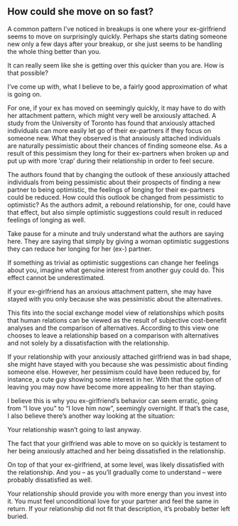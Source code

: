 ## How could she move on so fast?

A common pattern I’ve noticed in breakups is one where your ex-girlfriend seems to move on surprisingly quickly. Perhaps she starts dating someone new only a few days after your breakup, or she just seems to be handling the whole thing better than you.

It can really seem like she is getting over this quicker than you are. How is that possible?

I’ve come up with, what I believe to be, a fairly good approximation of what is going on.

For one, if your ex has moved on seemingly quickly, it may have to do with her attachment pattern, which might very well be anxiously attached. A study from the University of Toronto has found that anxiously attached individuals can more easily let go of their ex-partners if they focus on someone new. What they observed is that anxiously attached individuals are naturally pessimistic about their chances of finding someone else. As a result of this pessimism they long for their ex-partners when broken up and put up with more ‘crap’ during their relationship in order to feel secure.

The authors found that by changing the outlook of these anxiously attached individuals from being pessimistic about their prospects of finding a new partner to being optimistic, the feelings of longing for their ex-partners could be reduced. How could this outlook be changed from pessimistic to optimistic? As the authors admit, a rebound relationship, for one, could have that effect, but also simple optimistic suggestions could result in reduced feelings of longing as well.

Take pause for a minute and truly understand what the authors are saying here. They are saying that simply by giving a woman optimistic suggestions they can reduce her longing for her (ex-) partner. 

If something as trivial as optimistic suggestions can change her feelings about you, imagine what genuine interest from another guy could do. This effect cannot be underestimated.

If your ex-girlfriend has an anxious attachment pattern, she may have stayed with you only because she was pessimistic about the alternatives.

This fits into the social exchange model view of relationships which posits that human relations can be viewed as the result of subjective cost-benefit analyses and the comparison of alternatives. According to this view one chooses to leave a relationship based on a comparison with alternatives and not solely by a dissatisfaction with the relationship.

If your relationship with your anxiously attached girlfriend was in bad shape, she might have stayed with you because she was pessimistic about finding someone else. However, her pessimism could have been reduced by, for instance, a cute guy showing some interest in her. With that the option of leaving you may now have become more appealing to her than staying.

I believe this is why you ex-girlfriend’s behavior can seem erratic, going from “I love you” to “I love him now”, seemingly overnight. If that’s the case, I also believe there’s another way looking at the situation:

Your relationship wasn’t going to last anyway.

The fact that your girlfriend was able to move on so quickly is testament to her being anxiously attached and her being dissatisfied in the relationship. 

On top of that your ex-girlfriend, at some level, was likely dissatisfied with the relationship. And you – as you’ll gradually come to understand – were probably dissatisfied as well.

Your relationship should provide you with more energy than you invest into it. You must feel unconditional love for your partner and feel the same in return. If your relationship did not fit that description, it’s probably better left buried.